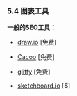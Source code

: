 <!-- 5.4 - Diagramming Tools -->
### 5.4 图表工具

<!-- General SEO Tools:-->
**一般的SEO工具：**

<!-- draw.io [free to $] -->
+ [draw.io](https://www.draw.io/) [免费]

<!-- Cacoo [free to $] -->
+ [Cacoo](https://cacoo.com/) [免费]

<!-- gliffy [free to $] -->
+ [gliffy](https://www.gliffy.com/products/online/) [免费]

<!-- sketchboard.io [$] -->
+ [sketchboard.io](https://sketchboard.io/) [$]
